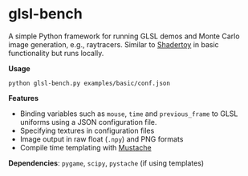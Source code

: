 # glsl-bench

A simple Python framework for running GLSL demos and Monte Carlo image generation,
e.g., raytracers. Similar to [Shadertoy](https://www.shadertoy.com/) in basic
functionality but runs locally.

**Usage**

    python glsl-bench.py examples/basic/conf.json

**Features**

 * Binding variables such as `mouse`, `time` and `previous_frame` to GLSL uniforms using a JSON configuration file.
 * Specifying textures in configuration files
 * Image output in raw float (`.npy`) and PNG formats
 * Compile time templating with [Mustache](https://mustache.github.io/)

**Dependencies**: `pygame`, `scipy`, `pystache` (if using templates)
